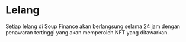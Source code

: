 # Lelang

Setiap lelang di Soup Finance akan berlangsung selama 24 jam dengan penawaran tertinggi yang akan memperoleh NFT yang ditawarkan.
